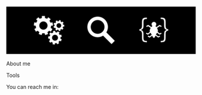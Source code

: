 ![Header](https://github.com/shenafal1101/shenafal1101/blob/main/Assets/readme-background.png)

About me

Tools

You can reach me in: